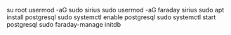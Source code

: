 su root
usermod -aG sudo sirius
sudo usermod -aG faraday sirius
sudo apt install postgresql
sudo systemctl enable postgresql
sudo systemctl start postgresql
sudo faraday-manage initdb
